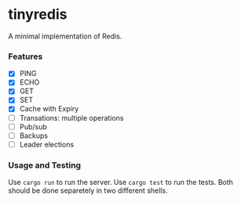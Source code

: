 # tinyredis 

A minimal implementation of Redis.

### Features
- [x] PING
- [x] ECHO
- [x] GET
- [x] SET
- [x] Cache with Expiry
- [ ] Transations: multiple operations
- [ ] Pub/sub
- [ ] Backups
- [ ] Leader elections

### Usage and Testing

Use `cargo run` to run the server. Use `cargo test` to run the tests. Both should be done separetely in two different shells.